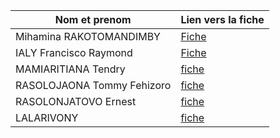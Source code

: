 | Nom et prenom                   | Lien vers la fiche         |
| ------------------------------- | -------------------------- |
| Mihamina RAKOTOMANDIMBY         | [Fiche](./Mihamina.md)     |
| IALY Francisco Raymond          | [Fiche](./IALY.md)         |
| MAMIARITIANA Tendry             | [fiche](./Tendry.md)       |
| RASOLOJAONA Tommy Fehizoro      | [fiche](./Tommy.md)        |
| RASOLONJATOVO Ernest            | [fiche](./Njato.md)        |
| LALARIVONY                      | [fiche](./LALARIVONY.md)   |

